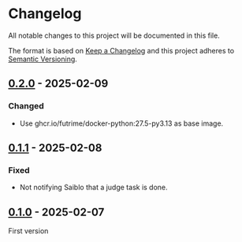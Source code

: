 # Changelog

All notable changes to this project will be documented in this file.

The format is based on [Keep a Changelog](https://keepachangelog.com/)
and this project adheres to [Semantic Versioning](https://semver.org/).

## [0.2.0] - 2025-02-09

### Changed

- Use ghcr.io/futrime/docker-python:27.5-py3.13 as base image.

## [0.1.1] - 2025-02-08

### Fixed

- Not notifying Saiblo that a judge task is done.

## [0.1.0] - 2025-02-07

First version

[0.2.0]: https://github.com/thuasta/saiblo-worker/compare/v0.1.1...v0.2.0
[0.1.1]: https://github.com/thuasta/saiblo-worker/compare/v0.1.0...v0.1.1
[0.1.0]: https://github.com/thuasta/saiblo-worker/releases/tag/v0.1.0
